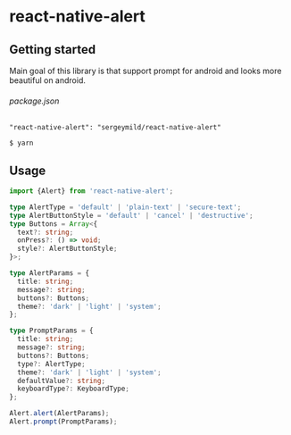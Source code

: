 # react-native-alert

## Getting started
Main goal of this library is that support prompt for android and looks more beautiful on android.


###### package.json
`"react-native-alert": "sergeymild/react-native-alert"`

`$ yarn`

## Usage
```typescript
import {Alert} from 'react-native-alert';

type AlertType = 'default' | 'plain-text' | 'secure-text';
type AlertButtonStyle = 'default' | 'cancel' | 'destructive';
type Buttons = Array<{
  text?: string;
  onPress?: () => void;
  style?: AlertButtonStyle;
}>;

type AlertParams = {
  title: string;
  message?: string;
  buttons?: Buttons;
  theme?: 'dark' | 'light' | 'system';
};

type PromptParams = {
  title: string;
  message?: string;
  buttons?: Buttons;
  type?: AlertType;
  theme?: 'dark' | 'light' | 'system';
  defaultValue?: string;
  keyboardType?: KeyboardType;
};

Alert.alert(AlertParams);
Alert.prompt(PromptParams);
```
